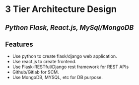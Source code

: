 # 3 Tier Architecture Design
## _Python Flask, React.js, MySql/MongoDB_

## Features

- Use python to create flask/django web application.
- Use react.js to create frontend.
- Use Flask-RESTful/Django rest framework for REST APIs
- Github/Gitlab for SCM.
- Use MongoDB, MYSQL, etc for DB purpose.
